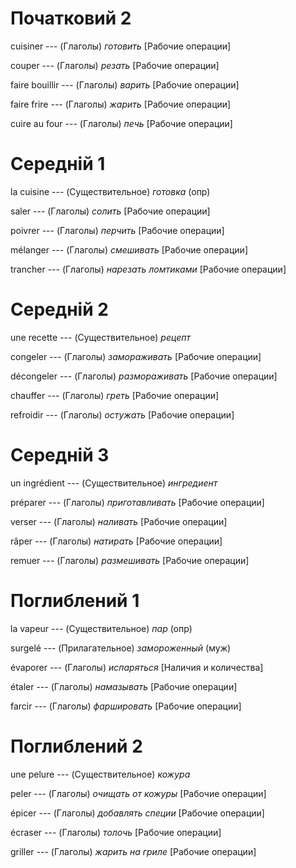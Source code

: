 # Початковий 2

cuisiner --- (Глаголы)
*готовить* [Рабочие операции]



couper --- (Глаголы)
*резать* [Рабочие операции]



faire bouillir --- (Глаголы)
*варить* [Рабочие операции]



faire frire --- (Глаголы)
*жарить* [Рабочие операции]



cuire au four --- (Глаголы)
*печь* [Рабочие операции]



# Середній 1

la cuisine --- (Существительное)
*готовка* (опр)



saler --- (Глаголы)
*солить* [Рабочие операции]



poivrer --- (Глаголы)
*перчить* [Рабочие операции]



mélanger --- (Глаголы)
*смешивать* [Рабочие операции]



trancher --- (Глаголы)
*нарезать ломтиками* [Рабочие операции]



# Середній 2

une recette --- (Существительное)
*рецепт*



congeler --- (Глаголы)
*замораживать* [Рабочие операции]



décongeler --- (Глаголы)
*размораживать* [Рабочие операции]



chauffer --- (Глаголы)
*греть* [Рабочие операции]



refroidir --- (Глаголы)
*остужать* [Рабочие операции]



# Середній 3

un ingrédient --- (Существительное)
*ингредиент*



préparer --- (Глаголы)
*приготавливать* [Рабочие операции]



verser --- (Глаголы)
*наливать* [Рабочие операции]



râper --- (Глаголы)
*натирать* [Рабочие операции]



remuer --- (Глаголы)
*размешивать* [Рабочие операции]



# Поглиблений 1

la vapeur --- (Существительное)
*пар* (опр)



surgelé --- (Прилагательное)
*замороженный* (муж)



évaporer --- (Глаголы)
*испаряться* [Наличия и количества]



étaler --- (Глаголы)
*намазывать* [Рабочие операции]



farcir --- (Глаголы)
*фаршировать* [Рабочие операции]



# Поглиблений 2

une pelure --- (Существительное)
*кожура*



peler --- (Глаголы)
*очищать от кожуры* [Рабочие операции]



épicer --- (Глаголы)
*добавлять специи* [Рабочие операции]



écraser --- (Глаголы)
*толочь* [Рабочие операции]



griller --- (Глаголы)
*жарить на гриле* [Рабочие операции]
